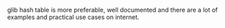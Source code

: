 glib hash table is more preferable, well documented and there are a lot of examples and practical use cases on internet.